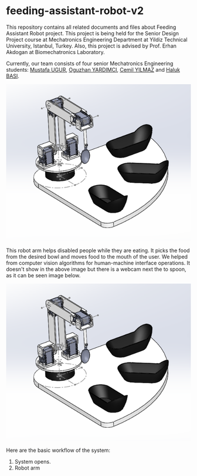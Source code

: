 # feeding-assistant-robot-v2

This repository contains all related documents and files about Feeding Assistant Robot project. This project is being held for the Senior Design Project course at Mechatronics Engineering Department at Yildiz Technical University, Istanbul, Turkey. Also, this project is advised by Prof. Erhan Akdogan at Biomechatronics Laboratory.

Currently, our team consists of four senior Mechatronics Engineering students: [Mustafa UGUR](https://www.linkedin.com/in/mustafa-uğur-41b13310a), [Oguzhan YARDIMCI](https://www.linkedin.com/in/oguzhan-yardimci-505118144), [Cemil YILMAZ](https://www.linkedin.com/in/cemil-yılmaz-664a7b13b) and [Haluk BASI](https://www.linkedin.com/in/haluk-başı-9a2321143).


![alt text](https://github.com/Ugurmustafa97/feeding-assistant-robot-v2/blob/main/images/Robot3DView.PNG)

This robot arm helps disabled people while they are eating. It picks the food from the desired bowl and moves food to the mouth of the user. We helped from computer vision algorithms for human-machine interface operations. It doesn't show in the above image but there is a webcam next the to spoon, as it can be seen image below. 

![alt text](https://github.com/Ugurmustafa97/feeding-assistant-robot-v2/blob/main/images/Robot3DView.PNG)

Here are the basic workflow of the system:

1. System opens.
2. Robot arm
